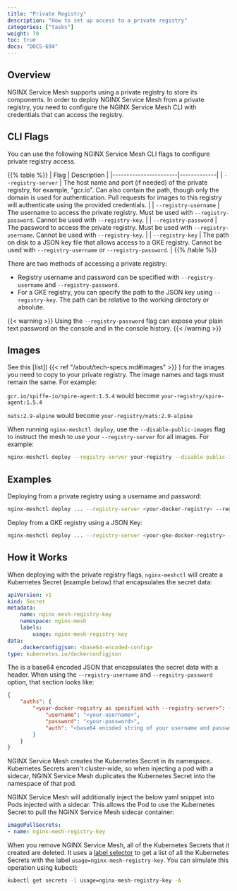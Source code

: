 ```yaml
---
title: "Private Registry"
description: "How to set up access to a private registry"
categories: ["tasks"]
weight: 70
toc: true
docs: "DOCS-694"
---
```


## Overview

NGINX Service Mesh supports using a private registry to store its components. In order to deploy NGINX Service Mesh from a private registry, you need to configure the NGINX Service Mesh CLI with credentials that can access the registry.

## CLI Flags

You can use the following NGINX Service Mesh CLI flags to configure private registry access.

{{% table %}}
| Flag                  | Description |
|-----------------------|-------------|
| `--registry-server`   | The host name and port (if needed) of the private registry, for example, "gcr.io". Can also contain the path, though only the domain is used for authentication. Pull requests for images to this registry will authenticate using the provided credentials. |
| `--registry-username` | The username to access the private registry. Must be used with `--registry-password`. Cannot be used with `--registry-key`. |
| `--registry-password` | The password to access the private registry.  Must be used with `--registry-username`. Cannot be used with `--registry-key`. |
| `--registry-key`      | The path on disk to a JSON key file that allows access to a GKE registry. Cannot be used with `--registry-username` or `--registry-password`. |
{{% /table %}}

There are two methods of accessing a private registry:

- Registry username and password can be specified with `--registry-username` and `--registry-password`.
- For a GKE registry, you can specify the path to the JSON key using `--registry-key`. The path can be relative to the working directory or absolute.

{{< warning >}}
Using the `--registry-password` flag can expose your plain text password on the console and in the console history.
{{< /warning >}}

## Images

See this [list]( {{< ref "/about/tech-specs.md#images" >}} ) for the images you need to copy to your private registry. The image names and tags must remain the same. For example:

 `gcr.io/spiffe-io/spire-agent:1.5.4` would become `your-registry/spire-agent:1.5.4`
 
 `nats:2.9-alpine` would become `your-registry/nats:2.9-alpine`

When running `nginx-meshctl deploy`, use the `--disable-public-images` flag to instruct the mesh to use your `--registry-server` for all images. 
For example:

```bash
nginx-meshctl deploy --registry-server your-registry --disable-public-images ...
```

## Examples

Deploying from a private registry using a username and password:

```bash
nginx-meshctl deploy ... --registry-server <your-docker-registry> --registry-username <your-username> --registry-password <your-password>
```

Deploy from a GKE registry using a JSON Key:

```bash
nginx-meshctl deploy ... --registry-server <your-gke-docker-registry> --registry-key </path/to/key.json>
```

## How it Works

When deploying with the private registry flags, `nginx-meshctl` will create a Kubernetes Secret (example below) that encapsulates the secret data:

```yaml
apiVersion: v1
kind: Secret
metadata:
    name: nginx-mesh-registry-key
    namespace: nginx-mesh
    labels:
        usage: nginx-mesh-registry-key
data:
    .dockerconfigjson: <base64-encoded-config>
type: kubernetes.io/dockerconfigjson
```

The <base64-encoded-key> is a base64 encoded JSON that encapsulates the secret data with a header. When using the `--registry-username` and `--regsitry-password` option, that section looks like:

```json
{
    "auths": {
        "<your-docker-registry as specified with --registry-server>": {
            "username": "<your-username>",
            "password": "<your-password>",
            "auth": "<base64 encoded string of your username and password>"
        }
    }
}
```

NGINX Service Mesh creates the Kubernetes Secret in its namespace. Kubernetes Secrets aren't cluster-wide, so when injecting a pod with a sidecar, NGINX Service Mesh duplicates the Kubernetes Secret into the namespace of that pod.

NGINX Service Mesh will additionally inject the below yaml snippet into Pods injected with a sidecar. This allows the Pod to use the Kubernetes Secret to pull the NGINX Service Mesh sidecar container:

```yaml
imagePullSecrets:
- name: nginx-mesh-registry-key
```

When you remove NGINX Service Mesh, all of the Kubernetes Secrets that it created are deleted. It uses a [label selector](https://kubernetes.io/docs/concepts/overview/working-with-objects/labels/) to get a list of all the Kubernetes Secrets with the label `usage=nginx-mesh-registry-key`. You can simulate this operation using kubectl:

```bash
kubectl get secrets -l usage=nginx-mesh-registry-key -A
```
